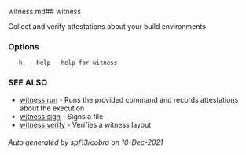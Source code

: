 witness.md## witness

Collect and verify attestations about your build environments

### Options

```
  -h, --help   help for witness
```

### SEE ALSO

* [witness run](witness_run.md)	 - Runs the provided command and records attestations about the execution
* [witness sign](witness_sign.md)	 - Signs a file
* [witness verify](witness_verify.md)	 - Verifies a witness layout

###### Auto generated by spf13/cobra on 10-Dec-2021
